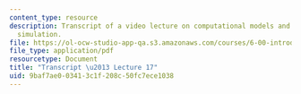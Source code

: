 ```yaml
---
content_type: resource
description: Transcript of a video lecture on computational models and random walk
  simulation.
file: https://ol-ocw-studio-app-qa.s3.amazonaws.com/courses/6-00-introduction-to-computer-science-and-programming-fall-2008/9baf7ae003413c1f208c50fc7ece1038_6-00F08-L17.pdf
file_type: application/pdf
resourcetype: Document
title: "Transcript \u2013 Lecture 17"
uid: 9baf7ae0-0341-3c1f-208c-50fc7ece1038
---
```

